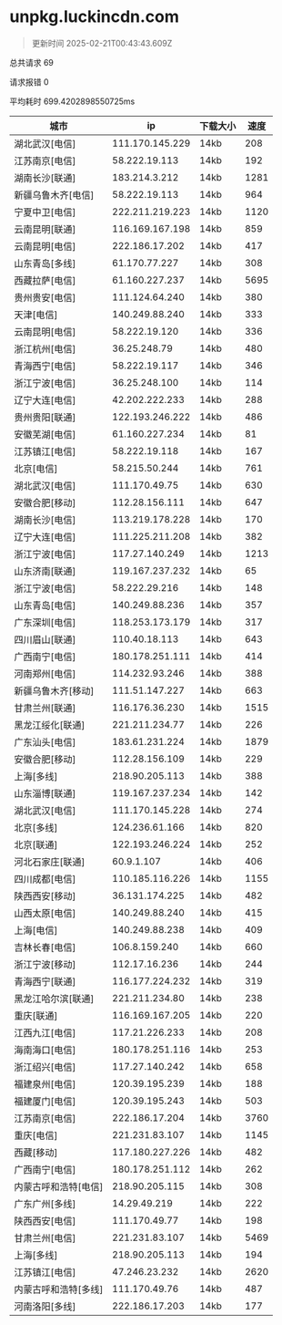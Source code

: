 
  # unpkg.luckincdn.com

  > 更新时间 2025-02-21T00:43:43.609Z
  
  总共请求 69

  请求报错 0

  平均耗时 699.4202898550725ms

|城市|ip|下载大小|速度|
|-----|----------|---|---|
|湖北武汉[电信]|111.170.145.229|14kb|208|
|江苏南京[电信]|58.222.19.113|14kb|192|
|湖南长沙[联通]|183.214.3.212|14kb|1281|
|新疆乌鲁木齐[电信]|58.222.19.113|14kb|964|
|宁夏中卫[电信]|222.211.219.223|14kb|1120|
|云南昆明[联通]|116.169.167.198|14kb|859|
|云南昆明[电信]|222.186.17.202|14kb|417|
|山东青岛[多线]|61.170.77.227|14kb|308|
|西藏拉萨[电信]|61.160.227.237|14kb|5695|
|贵州贵安[电信]|111.124.64.240|14kb|380|
|天津[电信]|140.249.88.240|14kb|333|
|云南昆明[电信]|58.222.19.120|14kb|336|
|浙江杭州[电信]|36.25.248.79|14kb|480|
|青海西宁[电信]|58.222.19.117|14kb|346|
|浙江宁波[电信]|36.25.248.100|14kb|114|
|辽宁大连[电信]|42.202.222.233|14kb|288|
|贵州贵阳[联通]|122.193.246.222|14kb|486|
|安徽芜湖[电信]|61.160.227.234|14kb|81|
|江苏镇江[电信]|58.222.19.118|14kb|167|
|北京[电信]|58.215.50.244|14kb|761|
|湖北武汉[电信]|111.170.49.75|14kb|630|
|安徽合肥[移动]|112.28.156.111|14kb|647|
|湖南长沙[电信]|113.219.178.228|14kb|170|
|辽宁大连[电信]|111.225.211.208|14kb|382|
|浙江宁波[电信]|117.27.140.249|14kb|1213|
|山东济南[联通]|119.167.237.232|14kb|65|
|浙江宁波[电信]|58.222.29.216|14kb|148|
|山东青岛[电信]|140.249.88.236|14kb|357|
|广东深圳[电信]|118.253.173.179|14kb|317|
|四川眉山[联通]|110.40.18.113|14kb|643|
|广西南宁[电信]|180.178.251.111|14kb|414|
|河南郑州[电信]|114.232.93.246|14kb|388|
|新疆乌鲁木齐[移动]|111.51.147.227|14kb|663|
|甘肃兰州[联通]|116.176.36.230|14kb|1515|
|黑龙江绥化[联通]|221.211.234.77|14kb|226|
|广东汕头[电信]|183.61.231.224|14kb|1879|
|安徽合肥[移动]|112.28.156.109|14kb|229|
|上海[多线]|218.90.205.113|14kb|388|
|山东淄博[联通]|119.167.237.234|14kb|142|
|湖北武汉[电信]|111.170.145.228|14kb|274|
|北京[多线]|124.236.61.166|14kb|820|
|北京[联通]|122.193.246.224|14kb|252|
|河北石家庄[联通]|60.9.1.107|14kb|406|
|四川成都[电信]|110.185.116.226|14kb|1155|
|陕西西安[移动]|36.131.174.225|14kb|482|
|山西太原[电信]|140.249.88.240|14kb|415|
|上海[电信]|140.249.88.238|14kb|409|
|吉林长春[电信]|106.8.159.240|14kb|660|
|浙江宁波[移动]|112.17.16.236|14kb|244|
|青海西宁[联通]|116.177.224.232|14kb|319|
|黑龙江哈尔滨[联通]|221.211.234.80|14kb|238|
|重庆[联通]|116.169.167.205|14kb|220|
|江西九江[电信]|117.21.226.233|14kb|208|
|海南海口[电信]|180.178.251.116|14kb|253|
|浙江绍兴[电信]|117.27.140.242|14kb|658|
|福建泉州[电信]|120.39.195.239|14kb|188|
|福建厦门[电信]|120.39.195.243|14kb|503|
|江苏南京[电信]|222.186.17.204|14kb|3760|
|重庆[电信]|221.231.83.107|14kb|1145|
|西藏[移动]|117.180.227.226|14kb|482|
|广西南宁[电信]|180.178.251.112|14kb|262|
|内蒙古呼和浩特[电信]|218.90.205.115|14kb|308|
|广东广州[多线]|14.29.49.219|14kb|222|
|陕西西安[电信]|111.170.49.77|14kb|198|
|甘肃兰州[电信]|221.231.83.107|14kb|5469|
|上海[多线]|218.90.205.113|14kb|194|
|江苏镇江[电信]|47.246.23.232|14kb|2620|
|内蒙古呼和浩特[多线]|111.170.49.76|14kb|487|
|河南洛阳[多线]|222.186.17.203|14kb|177|

  